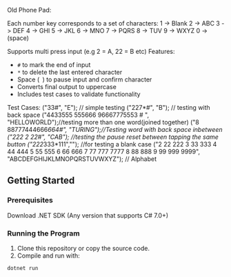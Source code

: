 Old Phone Pad:


Each number key corresponds to a set of characters:
1 -> Blank
2 -> ABC
3 -> DEF
4 -> GHI
5 -> JKL
6 -> MNO
7 -> PQRS
8 -> TUV
9 -> WXYZ
0 -> (space)

Supports multi press input (e.g 2 = A, 22 = B etc)
Features:
  - `#` to mark the end of input
  - `*` to delete the last entered character
  - Space (` `) to pause input and confirm character
  - Converts final output to uppercase
  - Includes test cases to validate functionality

Test Cases:
("33#", "E"); // simple testing
("227*#", "B"); // testing with back space
("4433555 555666 96667775553 # ", "HELLOWORLD");//testing more than one word(joined together)
("8 88777444666*664#", "TURING");//Testing word with back space inbetween
("222 2 22#", "CAB"); //testing the pause reset between tapping the same button
("222*333*111",""); //for testing a blank case
("2 22 222 3 33 333 4 44 444 5 55 555 6 66 666 7 77 777 7777 8 88 888 9 99 999 9999", "ABCDEFGHIJKLMNOPQRSTUVWXYZ"); // Alphabet

## Getting Started

### Prerequisites
 Download .NET SDK (Any version that supports C# 7.0+)
### Running the Program

1. Clone this repository or copy the source code.
2. Compile and run with:

```bash
dotnet run